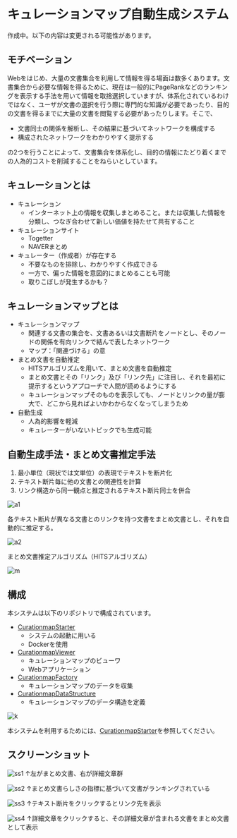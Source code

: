 # キュレーションマップ自動生成システム

作成中。以下の内容は変更される可能性があります。

## モチベーション

Webをはじめ、大量の文書集合を利用して情報を得る場面は数多くあります。文書集合から必要な情報を得るために、現在は一般的にPageRankなどのランキングを表示する手法を用いて情報を取捨選択していますが、体系化されているわけではなく、ユーザが文書の選択を行う際に専門的な知識が必要であったり、目的の文書を得るまでに大量の文書を閲覧する必要があったりします。そこで、

- 文書同士の関係を解析し、その結果に基づいてネットワークを構成する
- 構成されたネットワークをわかりやすく提示する

の2つを行うことによって、文書集合を体系化し、目的の情報にたどり着くまでの人為的コストを削減することをねらいとしています。

## キュレーションとは

- キュレーション
  - インターネット上の情報を収集しまとめること。または収集した情報を分類し、つなぎ合わせて新しい価値を持たせて共有すること
- キュレーションサイト
  - Togetter
  - NAVERまとめ
- キュレーター（作成者）が存在する
  - 不要なものを排除し、わかりやすく作成できる
  - 一方で、偏った情報を意図的にまとめることも可能
  - 取りこぼしが発生するかも？

## キュレーションマップとは

- キュレーションマップ
  - 関連する文書の集合を、文書あるいは文書断片をノードとし、そのノードの関係を有向リンクで結んで表したネットワーク
  - マップ：「関連づける」の意
- まとめ文書を自動推定
  - HITSアルゴリズムを用いて、まとめ文書を自動推定
  - まとめ文書とその「リンク」及び「リンク先」に注目し、それを最初に提示するというアプローチで人間が読めるようにする
  - キュレーションマップそのものを表示しても、ノードとリンクの量が膨大で、どこから見ればよいかわからなくなってしまうため
- 自動生成
  - 人為的影響を軽減
  - キュレーターがいないトピックでも生成可能

## 自動生成手法・まとめ文書推定手法

1. 最小単位（現状では文単位）の表現でテキストを断片化
2. テキスト断片毎に他の文書との関連性を計算
3. リンク構造から同一観点と推定されるテキスト断片同士を併合

![a1](images/a1.png)

各テキスト断片が異なる文書とのリンクを持つ文書をまとめ文書とし、それを自動的に推定する。

![a2](images/a2.png)

まとめ文書推定アルゴリズム（HITSアルゴリズム）

![m](images/m.png)

## 構成

本システムは以下のリポジトリで構成されています。

- [CurationmapStarter](https://github.com/JotaroAbe/CurationmapStarter)
  - システムの起動に用いる
  - Dockerを使用
- [CurationmapViewer](https://github.com/JotaroAbe/CurationmapViewer)
  - キュレーションマップのビューワ
  - Webアプリケーション
- [CurationmapFactory](https://github.com/JotaroAbe/CurationmapFactory)
  - キュレーションマップのデータを収集
- [CurationmapDataStructure](https://github.com/JotaroAbe/CurationmapDataStructure)
  - キュレーションマップのデータ構造を定義

![k](images/k.png)

本システムを利用するためには、[CurationmapStarter](https://github.com/JotaroAbe/CurationmapStarter)を参照してください。

## スクリーンショット

![ss1](images/1.png)
↑左がまとめ文書、右が詳細文章群

![ss2](images/2.png)
↑まとめ文書らしさの指標に基づいて文書がランキングされている

![ss3](images/3.png)
↑テキスト断片をクリックするとリンク先を表示

![ss4](images/4.png)
↑詳細文章をクリックすると、その詳細文章が含まれる文書をまとめ文書として表示